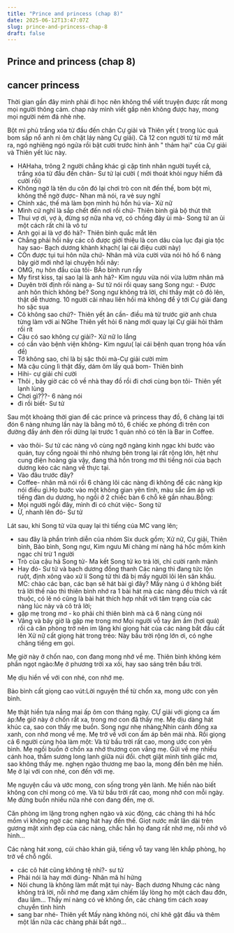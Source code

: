```yaml
---
title: "Prince and princess (chap 8)"
date: 2025-06-12T13:47:07Z
slug: prince-and-princess-chap-8
draft: false
---
```


## Prince and princess (chap 8)

## cancer princess

Thời gian gần đây mình phải đi học nên không thể viết truyện được rất mong mọi người thông cảm. chap này mình viết gấp nên không được hay, mong mọi người ném đá nhè nhẹ.
 
 
Bột mì phủ trắng xóa từ đầu đến chân Cự giải và Thiên yết ( trong lúc quả bom sắp nổ anh nì ôm chặt láy nàng Cự giải). Cả 12 con người từ từ mở mắt ra, ngó nghiêng ngó ngửa rồi bật cười trước hình ảnh " thảm hại" của Cự giải và Thiên yết lúc này.
- HAHaha, trông 2 người chẳng khác gì cặp tình nhân người tuyết cả, trắng xóa từ đầu đến chân- Sư tử lại cười ( mới thoát khỏi nguy hiểm đã cười rồi)
- Không ngờ là tên du côn đó lại chơi trò con nít đến thế, bom bột mì, không thể ngờ được- Nhan mã nói, ra vẻ suy nghĩ 
- Chính xác, thế mà làm bọn mình hú hồn hú vía- Xử nữ
- Mình cứ nghĩ là sắp chết đến nơi rồi chứ- Thiên bình giả bộ thút thít
- Thui vợ ơi, vợ à, đừng sợ nữa nha vợ, có chồng đây ùi mà- Song tử an ủi một cách rất chi là vô tư
- Anh gọi ai là vợ đó hả?- Thiên bình quắc mắt lên
- Chẳng phải hồi nãy các cô được giới thiệu là con dâu của lục đại gia tộc hay sao- Bạch dương khành khạch( lại cái điệu cười này)
- CÒn được tụi tui hôn nữa chứ- Nhân mã vừa cười vừa nói hô hố
6 nàng bây giờ mới nhớ lại chuyện hồi nãy:
- OMG, nụ hôn đầu của tôi- BẢo bình run rẩy
- My first kiss, tại sao lại là anh hả?- Kim ngưu vừa nói vừa lườm nhân mã
- Duyên trời định rồi nàng ạ- Sư tử nói rồi quay sang Song ngư: - Được anh hôn thích không bé?
Song ngư không trả lời, chỉ thấy mặt cô đỏ lên, thật dễ thương.
10 người cãi nhau liên hồi mà không để ý tới Cự giải đang ho sặc sụa
- Cô không sao chứ?- Thiên yết ân cần- điều mà từ trước giờ anh chưa từng làm với ai
NGhe Thiên yết hỏi 6 nàng mới quay lại Cự giải hỏi thăm rối rít
- Cậu có sao không cự giải?- Xử nữ lo lắng
- có cần vào bệnh viện không- Kim ngưu( lại cái bệnh quan trọng hóa vấn đề)
- Tớ không sao, chỉ là bị sặc thôi mà-Cự giải cười mỉm
- Mà cậu cũng lì thật đấy, dám ôm lấy quả bom- Thiên bình
- Hihi- cự giải chỉ cười
- Thôi , bây giờ các cô về nhà thay đồ rồi đi chơi cùng bọn tôi- Thiên yết lạnh lùng
- Chơi gì???- 6 nàng nói
- đi rồi biết- Sư tử
 
Sau một khoảng thời gian để các prince và princess thay đồ, 6 chàng lại tới đón 6 nàng nhưng lần này là bằng mô tô, 6 chiếc xe phóng đi trên con đường đầy ánh đèn rồi dừng lại trước 1 quản nhỏ có tên là Bar in Coffee.
- vào thôi- Sư tử
các nàng vô cùng ngỡ ngàng kinh ngạc khi bước vào quán, tuy cổng ngoài thì nhỏ nhưng bên trong lại rất rộng lớn, hệt như cung điện hoàng gia vậy, đang thả hồn trong mơ thì tiếng nói của bạch dương kéo các nàng về thực tại.
- Vào đâu trước đây?
- Coffee- nhân mã nói rồi 6 chàng lôi các nàng đi không để các nàng kịp nói điều gì.Họ bước vào một không gian yên tĩnh, màu sắc ấm áp với tiếng đàn du dương, họ ngồi ở 2 chiếc bàn 6 chỗ kê gần nhau.Bỗng:
- Mọi người ngồi đây, mình đi có chút việc- Song tử
- Ừ, nhanh lên đó- Sư tử
 
Lát sau, khi Song tử vừa quay lại thì tiếng của MC vang lên;
- sau đây là phần trình diễn của nhóm Six duck gồm; Xử nữ, Cự giải, Thiên bình, Bảo bình, Song ngư, Kim ngưu
Mí chàng mí nàng há hốc mồm kinh ngạc chỉ trừ 1 người
- Trò của cậu hả Song tử- Ma kết
Song tử ko trả lời, chỉ cười ranh mãnh
- Hay đó- Sư tử và bạch dương đồng thanh
Các nàng thì đang tức lộn ruột, định xông vào xử lí Song tử thì đã bị mấy người lôi lên sân khấu.
MC: chào các bạn, các bạn sẽ hát bài gì đây?
Mấy nàng ú ớ không biết trả lời thế nào thì thiên bình nhớ ra 1 bài hát mà các nàng đều thích và rất thuộc, có lẽ nó cũng là bài hát thích hợp nhất với tâm trạng của các nàng lúc này và cô trả lời;
- gặp mẹ trong mơ - ko phải chỉ thiên bình mà cả 6 nàng cùng nói
- Vâng và bây giờ là gặp mẹ trong mơ
Mọi người vỗ tay ầm ầm (hơi quá) rồi cả căn phòng trở nên im lặng khi giọng hát của các nàng bắt đầu cất lên
Xử nữ cất giọng hát trong trẻo: Này bầu trời rộng lớn ơi, có nghe chăng tiếng em gọi.
 
Mẹ giờ này ở chốn nao, con đang mong nhớ về mẹ.
Thiên bình không kém phần ngọt ngào:Mẹ ở phương trời xa xôi, hay sao sáng trên bầu trời.
 
Mẹ dịu hiền về với con nhé, con nhớ mẹ.
 
Bảo bình cất giọng cao vút:Lời nguyện thề từ chốn xa, mong ước con yên bình.
 
Mẹ thật hiền tựa nắng mai ấp ôm con tháng ngày.
CỰ giải với giọng ca ấm áp:Mẹ giờ này ở chốn rất xa, trong mơ con đã thấy mẹ.
Mẹ dịu dàng hát khúc ca, sao con thấy mẹ buồn.
Song ngư nhẹ nhàng;Nhìn cánh đồng xa xanh, con nhớ mong về mẹ.
Mẹ trở về với con ấm áp bên mái nhà.
Rồi giọng cả 6 người cùng hòa làm một:
Và từ bầu trời rất cao, mong ước con yên bình.
Mẹ ngồi buồn ở chốn xa nhớ thương con vắng mẹ.
Gửi về mẹ nhiều cánh hoa, thắm sương long lanh giữa núi đồi.
chợt giật mình tỉnh giấc mơ, sao không thấy mẹ.
nghẹn ngào thương mẹ bao la, mong đến bên mẹ hiền.
Mẹ ở lại với con nhé, con đến với mẹ.
 
Mẹ nguyện cầu và ước mong, con sống trong yên lành.
Mẹ hiền nào biết không con chỉ mong có mẹ.
Và từ bầu trời rất cao, mong nhớ con mỗi ngày.
Mẹ đừng buồn nhiều nữa nhé con đang đến, mẹ ơi. 
 
Căn phòng im lặng trong nghẹn ngào và xúc động, các chàng thì há hốc mồm vì không ngờ các nàng hát hay đến thế. Giọt nước mắt lăn dài trên gương mặt xinh đẹp của các nàng, chắc hẳn họ đang rất nhớ mẹ, nỗi nhớ vô hình...
 
 Các nàng hát xong, cúi chào khán giả, tiếng vỗ tay vang lên khắp phòng, họ trở về chỗ ngồi.
- các cô hát cũng không tệ nhỉ?- sư tử
- Phải nói là hay mới đúng- Nhân mã hí hửng
- Nói chung là không làm mất mặt tụi này- Bạch dương
Nhưng các nàng không trả lời, nỗi nhớ mẹ đang xâm chiếm lấy lòng họ một cách đau đớn, đau lắm...
Thấy mí nàng có vẻ không ổn, các chàng tìm cách xoay chuyển tình hình
- sang bar nhé- Thiên yết
Mấy nàng không nói, chỉ khẽ gật đầu và thêm một lần nữa các chàng phải bất ngờ...